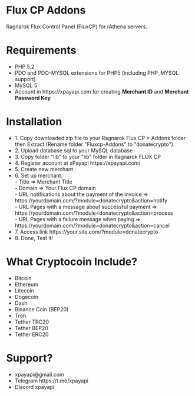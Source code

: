 # Flux CP Addons
Ragnarok Flux Control Panel (FluxCP) for rAthena servers.

<h1>Requirements</h1>
<ul>
<li>PHP 5.2</li>
<li>PDO and PDO-MYSQL extensions for PHP5 (including PHP_MYSQL support)</li>
<li>MySQL 5</li>
<li>Account in https://xpayapi.com for creating <strong>Merchant ID</strong> and <strong>Merchant Password Key</strong></li>
</ul>

<h1>Installation</h1>
<ul>
<li>1. Copy downloaded zip file to your Ragnarok Flux CP > Addons folder then Extract (Rename folder "Fluxcp-Addons" to "donatecrypto").</li>
<li>2. Upload database.sql to your MySQL database</li>
<li>3. Copy folder "lib" to your "lib" folder in Ragnarok FLUX CP</li>
<li>4. Register account at xPayapi https://xpayapi.com/</li>
<li>5. Create new merchant</li>
<li>6. Set up merchant.
<br/>- Title => Merchant Title
<br/>- Domain => Your Flux CP domain
<br/>- URL notifications about the payment of the invoice => https://yourdomain.com/?module=donatecrypto&action=notify
<br/>- URL Pages with a message about successful payment =>  https://yourdomain.com/?module=donatecrypto&action=process
<br/>- URL Pages with a failure message when paying => https://yourdomain.com/?module=donatecrypto&action=cancel</li>
<li>7. Access link https://your.site.com/?module=donatecrypto
<li>8. Done, Test it!</li>
</ul>

<h1>What Cryptocoin Include?</h1>
<ul>
<li>Bitcoin</li>
<li>Ethereum</li>
<li>Litecoin</li>
<li>Dogecoin</li>
<li>Dash</li>
<li>Binance Coin (BEP20)</li>
<li>Tron</li>
<li>Tether TRC20</li>
<li>Tether BEP20</li>
<li>Tether ERC20</li>
</ul>

<h1>Support?</h1>
<ul>
<li>xpayapi@gmail.com</li>
<li>Telegram https://t.me/xpayapi</li>
<li>Discord xpayapi</li>
</ul>